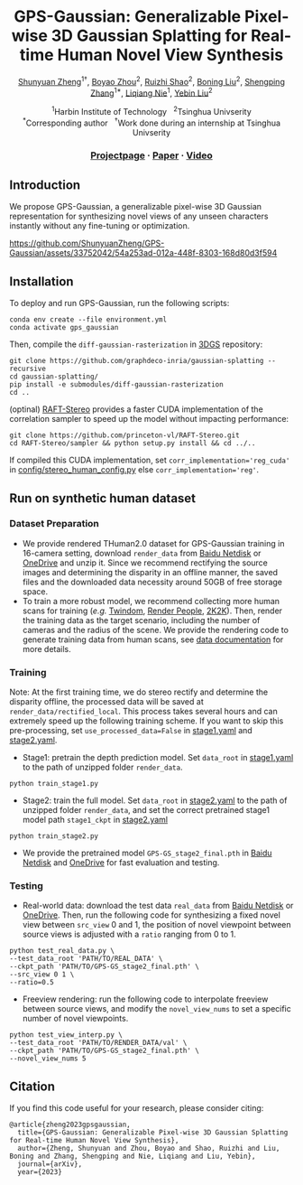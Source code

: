 <div align="center">

# <b>GPS-Gaussian</b>: Generalizable Pixel-wise 3D Gaussian Splatting for Real-time Human Novel View Synthesis

[Shunyuan Zheng](https://shunyuanzheng.github.io)<sup>1&dagger;</sup>, [Boyao Zhou](https://yaourtb.github.io)<sup>2</sup>, [Ruizhi Shao](https://dsaurus.github.io/saurus)<sup>2</sup>, [Boning Liu](https://liuboning2.github.io)<sup>2</sup>, [Shengping Zhang](http://homepage.hit.edu.cn/zhangshengping)<sup>1*</sup>, [Liqiang Nie](https://liqiangnie.github.io)<sup>1</sup>, [Yebin Liu](https://www.liuyebin.com)<sup>2</sup>

<p><sup>1</sup>Harbin Institute of Technology &nbsp;&nbsp;<sup>2</sup>Tsinghua Univserity
<br><sup>*</sup>Corresponding author &nbsp;&nbsp;<sup>&dagger;</sup>Work done during an internship at Tsinghua Univserity<p>

### [Projectpage](https://shunyuanzheng.github.io/GPS-Gaussian) · [Paper](https://arxiv.org/pdf/2312.02155.pdf) · [Video](https://youtu.be/TBIekcqt0j0)

</div>

## Introduction

We propose GPS-Gaussian, a generalizable pixel-wise 3D Gaussian representation for synthesizing novel views of any unseen characters instantly without any fine-tuning or optimization.

https://github.com/ShunyuanZheng/GPS-Gaussian/assets/33752042/54a253ad-012a-448f-8303-168d80d3f594

## Installation

To deploy and run GPS-Gaussian, run the following scripts:
```
conda env create --file environment.yml
conda activate gps_gaussian
```
Then, compile the ```diff-gaussian-rasterization``` in [3DGS](https://github.com/graphdeco-inria/gaussian-splatting) repository:
```
git clone https://github.com/graphdeco-inria/gaussian-splatting --recursive
cd gaussian-splatting/
pip install -e submodules/diff-gaussian-rasterization
cd ..
```
(optinal) [RAFT-Stereo](https://github.com/princeton-vl/RAFT-Stereo) provides a faster CUDA implementation of the correlation sampler to speed up the model without impacting performance:
```
git clone https://github.com/princeton-vl/RAFT-Stereo.git
cd RAFT-Stereo/sampler && python setup.py install && cd ../..
```
If compiled this CUDA implementation, set ```corr_implementation='reg_cuda'``` in [config/stereo_human_config.py](config/stereo_human_config.py#L33) else ```corr_implementation='reg'```.

## Run on synthetic human dataset

### Dataset Preparation
- We provide rendered THuman2.0 dataset for GPS-Gaussian training in 16-camera setting, download ```render_data``` from [Baidu Netdisk](https://pan.baidu.com/s/1sX9m8wRDSQAI9d78wST7mw?pwd=rax4) or [OneDrive](https://hiteducn0-my.sharepoint.com/:f:/g/personal/sawyer0503_hit_edu_cn/EkE2GFd2saBCh_XkY3TsoV0BVTmK1UiTTKJDYje3U3vdkw?e=YazWdd) and unzip it. Since we recommend rectifying the source images and determining the disparity in an offline manner, the saved files and the downloaded data necessity around 50GB of free storage space.
- To train a more robust model, we recommend collecting more human scans for training (<em>e.g.</em> [Twindom](https://web.twindom.com), [Render People](https://renderpeople.com/), [2K2K](https://sanghunhan92.github.io/conference/2K2K/)). Then, render the training data as the target scenario, including the number of cameras and the radius of the scene. We provide the rendering code to generate training data from human scans, see [data documentation](prepare_data/MAKE_DATA.md) for more details.

### Training
Note: At the first training time, we do stereo rectify and determine the disparity offline, the processed data will be saved at ```render_data/rectified_local```. This process takes several hours and can extremely speed up the following training scheme. If you want to skip this pre-processing, set ```use_processed_data=False``` in [stage1.yaml](config/stage1.yaml#L11) and [stage2.yaml](config/stage2.yaml#L15).

- Stage1: pretrain the depth prediction model. Set ```data_root``` in [stage1.yaml](config/stage1.yaml#L12) to the path of unzipped folder ```render_data```.
```
python train_stage1.py
```

- Stage2: train the full model. Set ```data_root``` in [stage2.yaml](config/stage2.yaml#L16) to the path of unzipped folder ```render_data```, and set the correct pretrained stage1 model path ```stage1_ckpt``` in [stage2.yaml](config/stage2.yaml#L3)
```
python train_stage2.py
```
- We provide the pretrained model ```GPS-GS_stage2_final.pth``` in [Baidu Netdisk](https://pan.baidu.com/s/1sX9m8wRDSQAI9d78wST7mw?pwd=rax4) and [OneDrive](https://hiteducn0-my.sharepoint.com/:f:/g/personal/sawyer0503_hit_edu_cn/EkE2GFd2saBCh_XkY3TsoV0BVTmK1UiTTKJDYje3U3vdkw?e=YazWdd) for fast evaluation and testing.

### Testing

- Real-world data: download the test data ```real_data``` from [Baidu Netdisk](https://pan.baidu.com/s/1sX9m8wRDSQAI9d78wST7mw?pwd=rax4) or [OneDrive](https://hiteducn0-my.sharepoint.com/:f:/g/personal/sawyer0503_hit_edu_cn/EkE2GFd2saBCh_XkY3TsoV0BVTmK1UiTTKJDYje3U3vdkw?e=YazWdd). Then, run the following code for synthesizing a fixed novel view between ```src_view``` 0 and 1, the position of novel viewpoint between source views is adjusted with a ```ratio``` ranging from 0 to 1. 
```
python test_real_data.py \
--test_data_root 'PATH/TO/REAL_DATA' \
--ckpt_path 'PATH/TO/GPS-GS_stage2_final.pth' \
--src_view 0 1 \
--ratio=0.5
```

- Freeview rendering: run the following code to interpolate freeview between source views, and modify the ```novel_view_nums``` to set a specific number of novel viewpoints.
```
python test_view_interp.py \
--test_data_root 'PATH/TO/RENDER_DATA/val' \
--ckpt_path 'PATH/TO/GPS-GS_stage2_final.pth' \
--novel_view_nums 5
```

## Citation

If you find this code useful for your research, please consider citing:
```
@article{zheng2023gpsgaussian,
  title={GPS-Gaussian: Generalizable Pixel-wise 3D Gaussian Splatting for Real-time Human Novel View Synthesis},
  author={Zheng, Shunyuan and Zhou, Boyao and Shao, Ruizhi and Liu, Boning and Zhang, Shengping and Nie, Liqiang and Liu, Yebin},
  journal={arXiv},
  year={2023}
```
